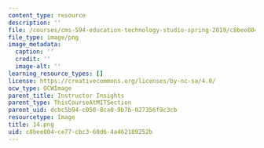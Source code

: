```yaml
---
content_type: resource
description: ''
file: /courses/cms-594-education-technology-studio-spring-2019/c8bee804ce77cbc360d64a462189252b_14.png
file_type: image/png
image_metadata:
  caption: ''
  credit: ''
  image-alt: ''
learning_resource_types: []
license: https://creativecommons.org/licenses/by-nc-sa/4.0/
ocw_type: OCWImage
parent_title: Instructor Insights
parent_type: ThisCourseAtMITSection
parent_uid: dcbc5b94-c050-8ca0-9b7b-027356f9c3cb
resourcetype: Image
title: 14.png
uid: c8bee804-ce77-cbc3-60d6-4a462189252b
---
```

